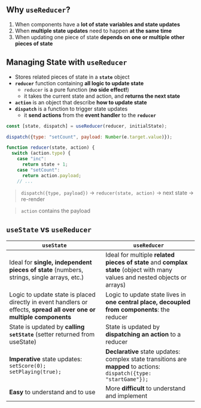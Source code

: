 ## Why `useReducer`?

1. When components have a **lot of state variables and state updates**
2. When **multiple state updates** need to happen **at the same time**
3. When updating one piece of state **depends on one or multiple other pieces of state**

## Managing State with `useReducer`

- Stores related pieces of state in a **`state`** object
- **`reducer`** function containing **all logic to update state**
  - `reducer` is a pure function (**no side effect!**)
  - it takes the current state and action, and **returns the next state**
- **`action`** is an object that describe **how to update state**
- **`dispatch`** is a function to trigger state updates
  - it **send actions** from the **event handler** to the **`reducer`**

```javascript
const [state, dispatch] = useReducer(reducer, initialState);
```

```javascript
dispatch({type: "setCount", payload: Number(e.target.value)});
```

```javascript
function reducer(state, action) {
  switch (action.type) {
    case "inc":
      return state + 1;
    case "setCount":
      return action.payload;
    // ...
```

> `dispatch({type, payload})` -> `reducer(state, action)` -> next state -> re-render

> `action` contains the payload

## `useState` vs `useReducer`

| `useState`                                                                                                            | `useReducer`                                                                                                                |
| --------------------------------------------------------------------------------------------------------------------- | --------------------------------------------------------------------------------------------------------------------------- |
| Ideal for **single, independent pieces of state** (numbers, strings, single arrays, etc.)                             | Ideal for multiple **related pieces of state** and **complax state** (object with many values and nested objects or arrays) |
| Logic to update state is placed directly in event handlers or effects, **spread all over one or multiple components** | Logic to update state lives in **one central place, decoupled from components**: the reducer                                |
| State is updated by **calling `setState`** (setter returned from useState)                                            | State is updated by **dispatching an action** to a reducer                                                                  |
| **Imperative** state updates: `setScore(0); setPlaying(true);`                                                        | **Declarative** state updates: complex state transitions are **mapped** to actions: `dispatch({type: "startGame"}); `       |
| **Easy** to understand and to use                                                                                     | More **difficult** to understand and implement                                                                              |
